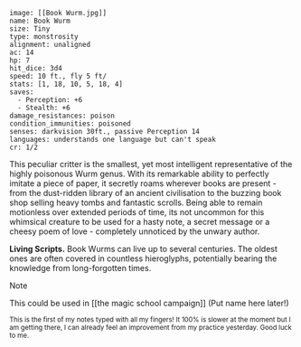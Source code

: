 ```statblock
image: [[Book Wurm.jpg]]
name: Book Wurm
size: Tiny
type: monstrosity
alignment: unaligned
ac: 14
hp: 7
hit_dice: 3d4
speed: 10 ft., fly 5 ft/
stats: [1, 18, 10, 5, 18, 4]
saves:
  - Perception: +6
  - Stealth: +6
damage_resistances: poison
condition_immunities: poisoned
senses: darkvision 30ft., passive Perception 14
languages: understands one language but can't speak
cr: 1/2
```

This peculiar critter is the smallest, yet most intelligent representative of the highly poisonous Wurm genus. With its remarkable ability to perfectly imitate a piece of paper, it secretly roams wherever books are present - from the dust-ridden library of an ancient civilisation to the buzzing book shop selling heavy tombs and fantastic scrolls. Being able to remain motionless over extended periods of time, its not uncommon for this whimsical creature to be used for a hasty note, a secret message or a cheesy poem of love - completely unnoticed by the unwary author. 

**Living Scripts.** Book Wurms can live up to several centuries. The oldest ones are often covered in countless hieroglyphs, potentially bearing the knowledge from long-forgotten times.

> [!note]
> This could be used in [[the magic school campaign]] (Put name here later!)

<sub>This is the first of my notes typed with all my fingers! It 100% is slower at the moment but I am getting there, I can already feel an improvement from my practice yesterday. Good luck to me.</sub>

